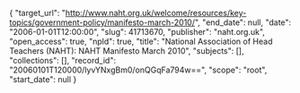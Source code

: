 {
  "target_url": "http://www.naht.org.uk/welcome/resources/key-topics/government-policy/manifesto-march-2010/", 
  "end_date": null, 
  "date": "2006-01-01T12:00:00", 
  "slug": 41713670, 
  "publisher": "naht.org.uk", 
  "open_access": true, 
  "npld": true, 
  "title": "National Association of Head Teachers (NAHT): NAHT Manifesto March 2010", 
  "subjects": [], 
  "collections": [], 
  "record_id": "20060101T120000/lyvYNxgBm0/onQGqFa794w==", 
  "scope": "root", 
  "start_date": null
}


